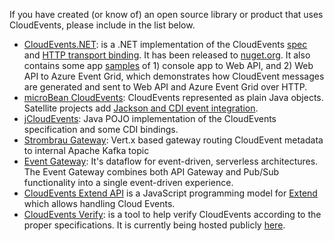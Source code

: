 If you have created (or know of) an open source library or product that
uses CloudEvents, please include in the list below.

* [CloudEvents.NET](https://github.com/aliencube/CloudEvents.NET): is a .NET
  implementation of the CloudEvents [spec](../spec.md) and
  [HTTP transport binding](../http-transport-binding.md). It has been released to
  [nuget.org](https://www.nuget.org/packages?q=Aliencube.CloudEventsNet).
  It also contains some app
  [samples](https://github.com/aliencube/CloudEvents.NET/tree/master/sample)
  of 1) console app to Web API, and 2) Web API to Azure Event Grid, which
  demonstrates how CloudEvent messages are generated and sent to Web API and
  Azure Event Grid over HTTP.
* [microBean CloudEvents](https://microbean.github.io/microbean-cloudevents/):
  CloudEvents represented as plain Java objects. Satellite projects add
  [Jackson and CDI event integration](https://microbean.github.io/microbean-cloudevents-jackson-cdi).
* [jCloudEvents](https://github.com/project-streamzi/jcloudevents):
  Java POJO implementation of the CloudEvents specification and some CDI bindings.
* [Strombrau Gateway](https://github.com/project-streamzi/event-gateway):
  Vert.x based gateway routing CloudEvent metadata to internal Apache Kafka topic
* [Event Gateway](https://github.com/serverless/event-gateway):
  It's dataflow for event-driven, serverless architectures. The Event Gateway combines both API Gateway and Pub/Sub functionality into a single event-driven experience.
* [CloudEvents Extend API](https://github.com/goextend/cloudevents-extend-api) is a JavaScript programming model for [Extend](https://goextend.io) which allows handling Cloud Events.
* [CloudEvents Verify](https://github.com/btbd/CEVerify):
  is a tool to help verify CloudEvents according to the proper specifications. It is currently being hosted publicly [here](http://soaphub.org/ceverify).